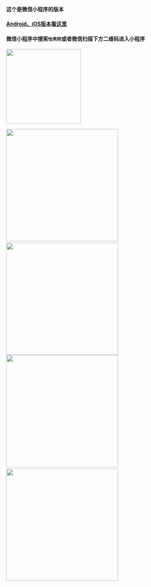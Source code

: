 #### 这个是微信小程序的版本
#### [Android、iOS版本看这里](https://github.com/azhon/Time/tree/master)
#### 微信小程序中搜索`怡笑院`或者微信扫描下方二维码进入小程序

<img src="https://github.com/azhon/Time/blob/master/effectImage/20171122125331856.jpg" width="200">

<img src="https://github.com/azhon/Time/blob/WeChatApp/effectImage/IMG_6058.jpg" width="300">　　<img src="https://github.com/azhon/Time/blob/WeChatApp/effectImage/IMG_6059.jpg" width="300">
<img src="https://github.com/azhon/Time/blob/WeChatApp/effectImage/IMG_6060.jpg" width="300">　　<img src="https://github.com/azhon/Time/blob/WeChatApp/effectImage/IMG_6061.jpg" width="300">



